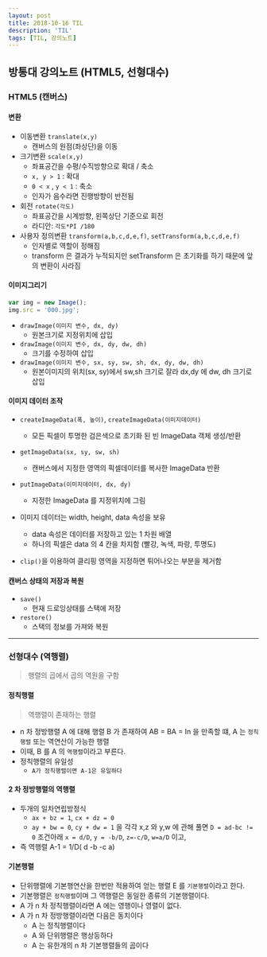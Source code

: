 ```yaml
---
layout: post
title: 2018-10-16 TIL
description: 'TIL'
tags: [TIL, 강의노트]
---
```


## 방통대 강의노트 (HTML5, 선형대수)

### HTML5 (캔버스)

#### 변환

- 이동변환 `translate(x,y)`
  - 캔버스의 원점(좌상단)을 이동
- 크기변환 `scale(x,y)`
  - 좌표공간을 수평/수직방향으로 확대 / 축소
  - `x, y > 1` : 확대
  - `0 < x` , `y < 1` : 축소
  - 인자가 음수라면 진행방향이 반전됨
- 회전 `rotate(각도)`
  - 좌표공간을 시계방향, 왼쪽상단 기준으로 회전
  - 라디안: `각도*PI /180`
- 사용자 정의변환 `transform(a,b,c,d,e,f)`, `setTransform(a,b,c,d,e,f)`
  - 인자별로 역할이 정해짐
  - transform 은 결과가 누적되지만 setTransform 은 초기화를 하기 때문에 앞의 변환이 사라짐

#### 이미지그리기

```js
var img = new Image();
img.src = '000.jpg';
```

- `drawImage(이미지 변수, dx, dy)`
  - 원본크기로 지정위치에 삽입
- `drawImage(이미지 변수, dx, dy, dw, dh)`
  - 크기를 수정하여 삽입
- `drawImage(이미지 변수, sx, sy, sw, sh, dx, dy, dw, dh)`
  - 원본이미지의 위치(sx, sy)에서 sw,sh 크기로 잘라 dx,dy 에 dw, dh 크기로 삽입

#### 이미지 데이터 조작

- `createImageData(폭, 높이)`, `createImageData(이미지데이터)`
  - 모든 픽셀이 투명한 검은색으로 초기화 된 빈 ImageData 객체 생성/반환
- `getImageData(sx, sy, sw, sh)`
  - 캔버스에서 지정한 영역의 픽셀데이터를 복사한 ImageData 반환
- `putImageData(이미지데이터, dx, dy)`

  - 지정한 ImageData 를 지정위치에 그림

- 이미지 데이터는 width, height, data 속성을 보유
  - data 속성은 데이터를 저장하고 있는 1 차원 배열
  - 하나의 픽셀은 data 의 4 칸을 차지함 (빨강, 녹색, 파랑, 투명도)
- `clip()`을 이용하여 클리핑 영역을 지정하면 튀어나오는 부분을 제거함

#### 캔버스 상태의 저장과 복원

- `save()`
  - 현재 드로잉상태를 스택에 저장
- `restore()`
  - 스택의 정보를 가져와 복원

---

### 선형대수 (역행렬)

> 행렬의 곱에서 곱의 역원을 구함

#### 정칙행렬

> 역행렬이 존재하는 행렬

- n 차 정방행렬 A 에 대해 행렬 B 가 존재하여 AB = BA = In 을 만족할 떄, A 는 `정칙행렬` 또는 역연산이 가능한 행렬
- 이때, B 를 A 의 `역행렬`이라고 부른다.
- 정칙행렬의 유일성
  - `A가 정칙행렬이면 A-1은 유일하다`

#### 2 차 정방행렬의 역행렬

- 두개의 일차연립방정식
  - `ax + bz = 1`, `cx + dz = 0`
  - `ay + bw = 0`, `cy + dw = 1`
    을 각각 x,z 와 y,w 에 관해 풀면 `D = ad-bc != 0` 조건아래 `x = d/D`, `y = -b/D`, `z=-c/D`, `w=a/D` 이고,
- 즉 역행렬 A-1 = 1/D( d -b -c a)

#### 기본행렬

- 단위행렬에 기본행연산을 한번만 적용하여 얻는 행렬 E 를 `기본행렬`이라고 한다.
- 기본행렬은 `정칙행렬`이며 그 역행렬은 동일한 종류의 기본행렬이다.
- A 가 n 차 정칙행렬이라면 A 에는 영행이나 영렬이 없다.
- A 가 n 차 정방행렬이라면 다음은 동치이다
  - A 는 정칙행렬이다
  - A 와 단위행렬은 행상등하다
  - A 는 유한개의 n 차 기본행렬들의 곱이다
